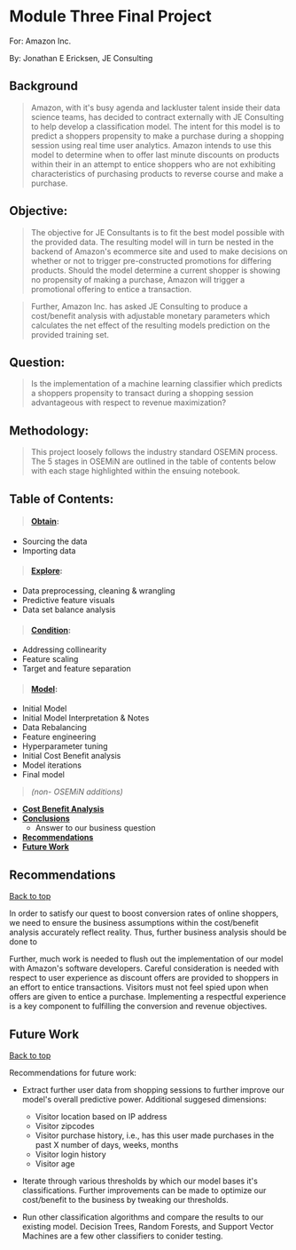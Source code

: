 # Module Three Final Project

For: Amazon Inc.

By: Jonathan E Ericksen, JE Consulting

## Background
> Amazon, with it's busy agenda and lackluster talent inside their data science teams, has decided to contract externally with JE Consulting to help develop a classification model. The intent for this model is to predict a shoppers propensity to make a purchase during a shopping session using real time user analytics. Amazon intends to use this model to determine when to offer last minute discounts on products within their in an attempt to entice shoppers who are not exhibiting characteristics of purchasing products to reverse course and make a purchase. 

## Objective:
> The objective for JE Consultants is to fit the best model possible with the provided data. The resulting model will in turn be nested in the backend of Amazon's ecommerce site and used to make decisions on whether or not to trigger pre-constructed promotions for differing products. Should the model determine a current shopper is showing no propensity of making a purchase, Amazon will trigger a promotional offering to entice a transaction.

> Further, Amazon Inc. has asked JE Consulting to produce a cost/benefit analysis with adjustable monetary parameters which calculates the net effect of the resulting models prediction on the provided training set.

## Question:
> Is the implementation of a machine learning classifier which predicts a shoppers propensity to transact during a shopping session advantageous with respect to revenue maximization? 

## Methodology:

> This project loosely follows the industry standard OSEMiN process. The 5 stages in OSEMiN are outlined in the table of contents below with each stage highlighted within the ensuing notebook.

## Table of Contents:<a id='top'></a>
> #### [Obtain](#obtain): 
- Sourcing the data
- Importing data

> #### [Explore](#explore): 
- Data preprocessing, cleaning & wrangling
- Predictive feature visuals
- Data set balance analysis

> #### [Condition](#condition):
- Addressing collinearity
- Feature scaling
- Target and feature separation

> #### [Model](#model):
- Initial Model
- Initial Model Interpretation & Notes
- Data Rebalancing
- Feature engineering
- Hyperparameter tuning
- Initial Cost Benefit analysis
- Model iterations
- Final model

> *(non- OSEMiN additions)*
- **[Cost Benefit Analysis](#costbenefitanalysis)**
- **[Conclusions](#conclusion)**
    - Answer to our business question
- **[Recommendations](#recommendation)**
- **[Future Work](#futurework)**

## Recommendations <a id='recommendation'></a>

[Back to top](#top)

In order to satisfy our quest to boost conversion rates of online shoppers, we need to ensure the business assumptions within the cost/benefit analysis accurately reflect reality. Thus, further business analysis should be done to 

Further, much work is needed to flush out the implementation of our model with Amazon's software developers. Careful consideration is needed with respect to user experience as discount offers are provided to shoppers in an effort to entice transactions. Visitors must not feel spied upon when offers are given to entice a purchase. Implementing a respectful experience is a key component to fulfilling the conversion and revenue objectives.

## Future Work <a id='futurework'></a>

[Back to top](#top)

Recommendations for future work: 

- Extract further user data from shopping sessions to further improve our model's overall predictive power. Additional suggesed dimensions:
    - Visitor location based on IP address
    - Visitor zipcodes
    - Visitor purchase history, i.e., has this user made purchases in the past X number of days, weeks, months
    - Visitor login history
    - Visitor age
    
- Iterate through various thresholds by which our model bases it's classifications. Further improvements can be made to optimize our cost/benefit to the business by tweaking our thresholds.

- Run other classification algorithms and compare the results to our existing model. Decision Trees, Random Forests, and Support Vector Machines are a few other classifiers to conider testing. 
    
